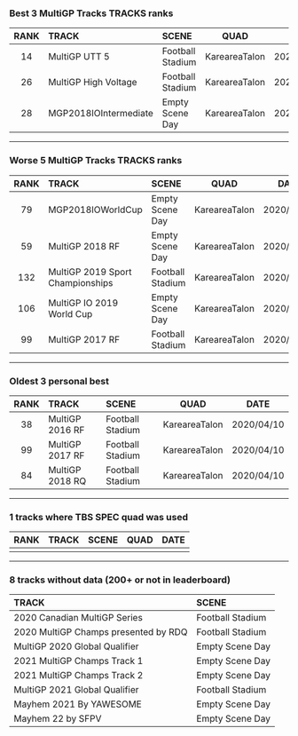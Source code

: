 ### Best 3 MultiGP Tracks TRACKS ranks
|RANK|TRACK|SCENE|QUAD|DATE|
|:---:|:---|:---|:---:|:---:|
|14|MultiGP UTT 5|Football Stadium|KareareaTalon|2020/04/13|
|26|MultiGP High Voltage|Football Stadium|KareareaTalon|2020/04/12|
|28|MGP2018IOIntermediate|Empty Scene Day|KareareaTalon|2020/07/31|
---
### Worse 5 MultiGP Tracks TRACKS ranks
|RANK|TRACK|SCENE|QUAD|DATE|
|:---:|:---|:---|:---:|:---:|
|79|MGP2018IOWorldCup|Empty Scene Day|KareareaTalon|2020/08/02|
|59|MultiGP 2018 RF|Empty Scene Day|KareareaTalon|2020/08/02|
|132|MultiGP 2019 Sport Championships|Football Stadium|KareareaTalon|2020/04/12|
|106|MultiGP IO 2019 World Cup|Empty Scene Day|KareareaTalon|2020/08/04|
|99|MultiGP 2017 RF|Football Stadium|KareareaTalon|2020/04/10|
---
### Oldest 3 personal best
|RANK|TRACK|SCENE|QUAD|DATE|
|:---:|:---|:---|:---:|:---:|
|38|MultiGP 2016 RF|Football Stadium|KareareaTalon|2020/04/10|
|99|MultiGP 2017 RF|Football Stadium|KareareaTalon|2020/04/10|
|84|MultiGP 2018 RQ|Football Stadium|KareareaTalon|2020/04/10|
---
### 1 tracks where TBS SPEC quad was used
|RANK|TRACK|SCENE|QUAD|DATE|
|:---:|:---|:---|:---:|:---:|
||||||
---
### 8 tracks without data (200+ or not in leaderboard)
|TRACK|SCENE|
|:---|:---|
|2020 Canadian MultiGP Series|Football Stadium|
|2020 MultiGP Champs presented by RDQ|Football Stadium|
|MultiGP 2020 Global Qualifier|Empty Scene Day|
|2021 MultiGP Champs Track 1|Empty Scene Day|
|2021 MultiGP Champs Track 2|Empty Scene Day|
|MultiGP 2021 Global Qualifier|Football Stadium|
|Mayhem 2021 By YAWESOME|Empty Scene Day|
|Mayhem 22 by SFPV|Empty Scene Day|
